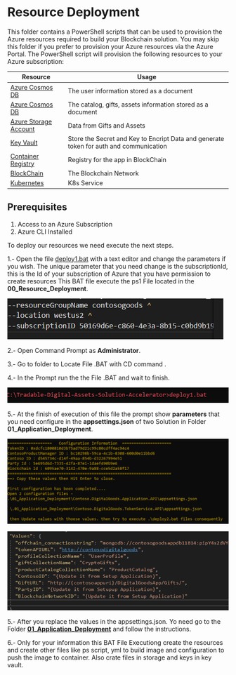 # Resource Deployment

This folder contains a PowerShell scripts that can be used to provision the Azure resources required to build your Blockchain solution.  You may skip this folder if you prefer to provision your Azure resources via the Azure Portal.  The PowerShell script will provision the following resources to your Azure subscription:

 
| Resource              | Usage                                                                                     |
|-----------------------|-------------------------------------------------------------------------------------------|
|[Azure Cosmos DB](https://azure.microsoft.com/en-us/services/cosmos-db/)  | The user information stored as a document    
|[Azure Cosmos DB](https://azure.microsoft.com/en-us/services/cosmos-db/)  | The catalog, gifts, assets information stored as a document         |
|[Azure Storage Account](https://azure.microsoft.com/en-us/services/storage/?v=18.24) | Data from Gifts and Assets|    
|[Key Vault ](https://azure.microsoft.com/en-us/services/key-vault/) | Store the Secret and Key to Encript Data and generate token for auth and communication   
|[Container Registry ](https://azure.microsoft.com/en-us/services/container-registry/) | Registry for the app in BlockChain  
|[BlockChain ](https://azure.microsoft.com/en-us/services/blockchain-service/)               | The Blockchain Network                                                    |
|[Kubernetes ](https://azure.microsoft.com/en-us/services/kubernetes-service/)               | K8s Service                                                    |

## Prerequisites
1. Access to an Azure Subscription
2. Azure CLI Installed

To deploy our resources we need execute the next steps.

1.- Open the file [deploy1.bat](../deploy1.bat) with a text editor and change the parameters if you wish. The unique parameter that you need change is the subscriptionId, this is the Id of your subscription of Azure that you have permission to create resources
This BAT file execute the ps1 File located in the **00_Resource_Deployment**.

![Pre](./References/PreStart.png)

2.- Open Command Prompt as **Administrator**.

3.- Go to folder to Locate File .BAT with CD command .

4.- In the Prompt run the the File .BAT and wait to 
finish.

![S](./References/Start.png)

5.- At the finish of execution of this file the prompt show **parameters** that you need configure in the **appsettings.json** of two Solution in Folder **01_Application_Deployment**.

![S](./References/Information_Finish.png)

![S](./References/Configuration.png)

5.- After you replace the values in the appsettings.json. Yo need go to the Folder  [**01_Application_Deployment**](../01_Application_Deployment) and follow the instructions.

6.- Only for your information this BAT File Executiong create the resources and create other files like ps script, yml to build image and configuration to push the image to container. Also crate files in storage and keys in key vault.





